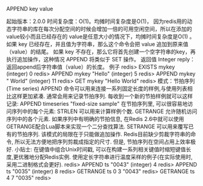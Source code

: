 APPEND key value

起始版本：2.0.0
时间复杂度：O(1)。均摊时间复杂度是O(1)， 因为redis用的动态字符串的库在每次分配空间的时候会增加一倍的可用空闲空间，所以在添加的value较小而且已经存在的 value是任意大小的情况下，均摊时间复杂度是O(1) 。
如果 key 已经存在，并且值为字符串，那么这个命令会把 value 追加到原来值（value）的结尾。 如果 key 不存在，那么它将首先创建一个空字符串的key，再执行追加操作，这种情况 APPEND 将类似于 SET 操作。
返回值
Integer reply：返回append后字符串值（value）的长度。
例子
redis> EXISTS mykey
(integer) 0
redis> APPEND mykey "Hello"
(integer) 5
redis> APPEND mykey " World"
(integer) 11
redis> GET mykey
"Hello World"
redis>
模式：节拍序列(Time series)
APPEND 命令可以用来连接一系列固定长度的样例,与使用列表相比这样更加紧凑. 通常会用来记录节拍序列. 每收到一个新的节拍样例就可以这样记录:
APPEND timeseries "fixed-size sample"
在节拍序列里, 可以很容易地访问序列中的每个元素:
STRLEN 可以用来计算样例个数.
GETRANGE 允许随机访问序列中的各个元素. 如果序列中有明确的节拍信息, 在Redis 2.6中就可以使用GETRANGE配合Lua脚本来实现一个二分查找算法.
SETRANGE 可以用来覆写已有的节拍序列.
该模式的局限在于只能做追加操作. Redis目前缺少剪裁字符串的命令, 所以无法方便地把序列剪裁成指定的尺寸. 但是, 节拍序列在空间占用上效率极好.
小贴士: 在键值中组合Unix时间戳, 可以在构建一系列相关键值时缩短键值长度,更优雅地分配Redis实例.
使用定长字符串进行温度采样的例子(在实际使用时,采用二进制格式会更好).
redis> APPEND ts "0043"
(integer) 4
redis> APPEND ts "0035"
(integer) 8
redis> GETRANGE ts 0 3
"0043"
redis> GETRANGE ts 4 7
"0035"
redis>